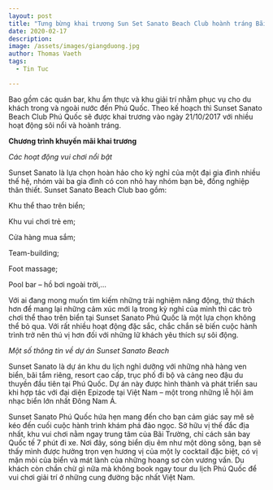 ```yaml
---
layout: post
title: "Tưng bừng khai trương Sun Set Sanato Beach Club hoành tráng Bãi Trường Phú Quốc"
date: 2020-02-17
description: 
image: /assets/images/giangduong.jpg
author: Thomas Vaeth
tags:
  - Tin Tuc

---
```

Bao gồm các quán bar, khu ẩm thực và khu giải trí nhằm phục vụ cho du khách trong và ngoài nước đến Phú Quốc. Theo kế hoạch thì Sunset Sanato Beach Club Phú Quốc sẽ được khai trương vào ngày 21/10/2017 với nhiều hoạt động sôi nổi và hoành tráng. 

**Chương trình khuyến mãi khai trương**

*Các hoạt động vui chơi nổi bật*

Sunset Sanato là lựa chọn hoàn hảo cho kỳ nghỉ của một đại gia đình nhiều thế hệ, nhóm vài ba gia đình có con nhỏ hay nhóm bạn bè, đồng nghiệp thân thiết. Sunset Sanato Beach Club bao gồm:

Khu thể thao trên biển;

Khu vui chơi trẻ em;

Cửa hàng mua sắm;

Team-building;

Foot massage;

Pool bar – hồ bơi ngoài trời,…

Với ai đang mong muốn tìm kiếm những trải nghiệm năng động, thử thách hơn để mang lại những cảm xúc mới lạ trong kỳ nghỉ của mình thì các trò chơi thể thao trên biển tại Sunset Sanato Phú Quốc là một lựa chọn không thể bỏ qua. Với rất nhiều hoạt động đặc sắc, chắc chắn sẽ biến cuộc hành trình trở nên thú vị hơn đối với những lữ khách yêu thích sự sôi động.

*Một số thông tin về dự án Sunset Sanato Beach*

Sunset Sanato là dự án khu du lịch nghỉ dưỡng với những nhà hàng ven biển, bãi tắm riêng, resort cao cấp, trục phố đi bộ và cảng neo đậu du thuyền đầu tiên tại Phú Quốc. Dự án này được hình thành và phát triển sau khi hợp tác với đại diện Epizode tại Việt Nam – một trong những lễ hội âm nhạc biển lớn nhất Đông Nam Á.

Sunset Sanato Phú Quốc hứa hẹn mang đến cho bạn cảm giác say mê sẽ kéo đến cuối cuộc hành trình khám phá đảo ngọc. Sở hữu vị thế đắc địa nhất, khu vui chơi nằm ngay trung tâm của Bãi Trường, chỉ cách sân bay Quốc tế 7 phút đi xe. Nơi đây, sóng biển dịu êm như một dòng sông, bạn sẽ thấy mình được hưởng trọn vẹn hương vị của một ly cocktail đặc biệt, có vị mặn mòi của biển và mát lành của những hoang sơ còn vương vấn. Du khách còn chần chừ gì nữa mà không book ngay tour du lịch Phú Quốc để vui chơi giải trí ở những cung đường bậc nhất Việt Nam.